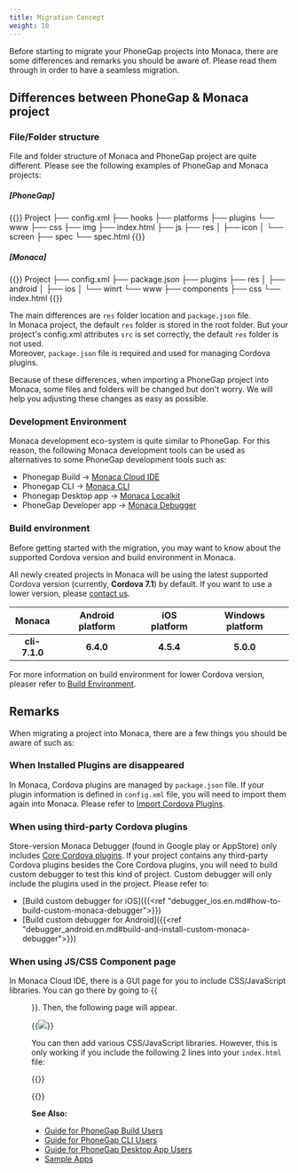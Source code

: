 ```yaml
---
title: Migration Concept
weight: 10
---
```


Before starting to migrate your PhoneGap projects into Monaca, there are some differences and remarks you should be aware of. Please read them through in order to have a seamless migration. 

## Differences between PhoneGap & Monaca project

### File/Folder structure	

File and folder structure of Monaca and PhoneGap project are quite different. Please see the following examples of PhoneGap and Monaca projects:

##### [PhoneGap]
{{<highlight javascript>}}
Project
├── config.xml
├── hooks
├── platforms
├── plugins
└── www
    ├── css
    ├── img
    ├── index.html
    ├── js
    ├── res
    │   ├── icon
    │   └── screen
    ├── spec
    └── spec.html
{{</highlight>}}

##### [Monaca]

{{<highlight javascript>}}
Project
├── config.xml
├── package.json
├── plugins
├── res
│   ├── android
│   ├── ios
│   └── winrt
└── www
    ├── components
    ├── css
    └── index.html
{{</highlight>}}

The main differences are `res` folder location and `package.json` file.   
In Monaca project, the default `res` folder is stored in the root folder. But your project's config.xml attributes `src` is set correctly, the default `res` folder is not used.   
Moreover, `package.json` file is required and used for managing Cordova plugins. 

Because of these differences, when importing a PhoneGap project into Monaca, some files and folders will be changed but don't worry. We will help you adjusting these changes as easy as possible. 

### Development Environment

Monaca development eco-system is quite similar to PhoneGap. For this reason, the following Monaca development tools can be used as alternatives to some PhoneGap development tools such as:

- Phonegap Build &rarr; [Monaca Cloud IDE](/en/products_guide/monaca_ide/)
- Phonegap CLI &rarr; [Monaca CLI](/en/products_guide/monaca_cli/)
- Phonegap Desktop app &rarr; [Monaca Localkit](/en/products_guide/monaca_localkit/)
- PhoneGap Developer app &rarr; [Monaca Debugger](/en/products_guide/debugger/)

### Build environment    

Before getting started with the migration, you may want to know about the supported Cordova version and build environment in Monaca.

All newly created projects in Monaca will be using the latest supported Cordova version (currently, <b>Cordova 7.1</b>) by default. If you want to use a lower version, please [contact us](https://monaca.io/service/index.html).

|Monaca |Android platform|iOS platform|Windows platform|
|:-:|:-:|:-:|:-:|
| **cli-7.1.0** |**6.4.0** |**4.5.4** |**5.0.0**|

For more information on build environment for lower Cordova version, pleaser refer to [Build Environment](/en/environment/).

## Remarks

When migrating a project into Monaca, there are a few things you should be aware of such as:

### When Installed Plugins are disappeared

In Monaca, Cordova plugins are managed by `package.json` file. If your plugin information is defined in `config.xml` file, you will need to import them again into Monaca. Please refer to [Import Cordova Plugins](/en/products_guide/monaca_ide/dependencies/cordova_plugin/#import-cordova-plugins).

### When using third-party Cordova plugins

Store-version Monaca Debugger (found in Google play or AppStore) only includes [Core Cordova plugins](/en/reference/cordova_6.5/). If your project contains any third-party Cordova plugins besides the Core Cordova plugins, you will need to build custom debugger to test this kind of project. Custom debugger will only include the plugins used in the project. Please refer to:

- [Build custom debugger for iOS]({{<ref "debugger_ios.en.md#how-to-build-custom-monaca-debugger">}})
- [Build custom debugger for Android]({{<ref "debugger_android.en.md#build-and-install-custom-monaca-debugger">}})

### When using JS/CSS Component page

In Monaca Cloud IDE, there is a GUI page for you to include CSS/JavaScript libraries. You can go there by going to {{<menu menu1="Configure" menu2="JS/CSS Component Settings">}}. Then, the following page will appear. 

{{<img src="/images/migration/phonegap/13.png">}}

You can then add various CSS/JavaScript libraries. However, this is only working if you include the following 2 lines into your `index.html` file:

{{<highlight html>}}
<!--Load selected JavaScript libraries-->
<script src="components/loader.js"></script>
<!--Load selected CSS libraries-->
<link rel="stylesheet" href="components/loader.css”> 
{{</highlight>}}


Please note that `loader.js` file is also loaded `cordova.js` file. Therefore, if you are going to include the above lines, you can remove this line: 

{{<highlight html>}}
<script src="cordova.js"></script>
{{</highlight>}}

**See Also:**

- [Guide for PhoneGap Build Users](/en/products_guide/migration/phonegap_migration/guide_for_phonegap_build/)
- [Guide for PhoneGap CLI Users](/en/products_guide/migration/phonegap_migration/guide_for_phonegap_cli/)
- [Guide for PhoneGap Desktop App Users](/en/products_guide/migration/phonegap_migration/guide_for_phonegap_desktop/)
- [Sample Apps](/en/sampleapp/samples/)